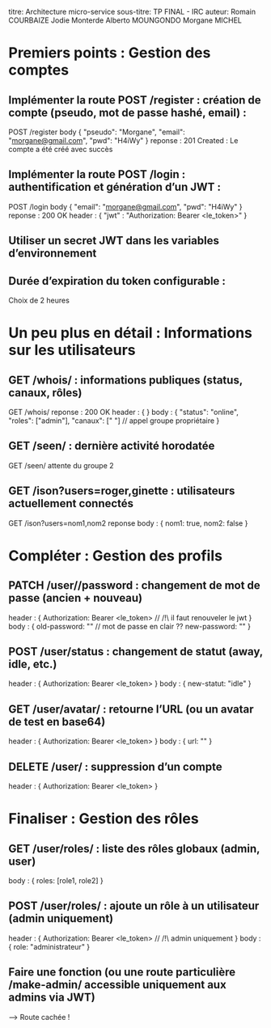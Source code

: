 titre: Architecture micro-service
sous-titre: TP FINAL - IRC
auteur: Romain COURBAIZE Jodie Monterde Alberto MOUNGONDO Morgane MICHEL


# Premiers points : Gestion des comptes

## Implémenter la route POST /register : création de compte (pseudo, mot de passe hashé, email) : 
POST /register body {
    "pseudo": "Morgane",
    "email": "morgane@gmail.com",
    "pwd": "H4iWy"
}
reponse : 201 Created : Le compte a été créé avec succès

## Implémenter la route POST /login : authentification et génération d’un JWT : 
POST /login body {
    "email": "morgane@gmail.com",
    "pwd": "H4iWy"
}
reponse : 200 OK
header : {
    "jwt" : "Authorization: Bearer <le_token>" 
}

## Utiliser un secret JWT dans les variables d’environnement
## Durée d’expiration du token configurable : 
Choix de 2 heures 

# Un peu plus en détail : Informations sur les utilisateurs

## GET /whois/<pseudo> : informations publiques (status, canaux, rôles)
GET /whois/<pseudo> 
reponse : 200 OK 
header : {
}
body : {
    "status": "online",
    "roles": ["admin"],
    "canaux": [" "] // appel groupe propriétaire 
}

## GET /seen/<pseudo> : dernière activité horodatée
GET /seen/<pseudo> attente du groupe 2

## GET /ison?users=roger,ginette : utilisateurs actuellement connectés
GET /ison?users=nom1,nom2
reponse body : {
    nom1: true,
    nom2: false 
}

# Compléter : Gestion des profils
## PATCH /user/<pseudo>/password : changement de mot de passe (ancien + nouveau)
header : {
    Authorization: Bearer <le_token> // /!\ il faut renouveler le jwt
}
body : {
    old-password: "" // mot de passe en clair ??
    new-password: "" 
}

##  POST /user/status : changement de statut (away, idle, etc.)
header : {
    Authorization: Bearer <le_token> 
}
body : {
    new-statut: "idle" 
}

## GET /user/avatar/<pseudo> : retourne l’URL (ou un avatar de test en base64)
header : {
    Authorization: Bearer <le_token> 
}
body : {
    url: "" 
}

## DELETE /user/<pseudo> : suppression d’un compte
header : {
    Authorization: Bearer <le_token> 
}

# Finaliser : Gestion des rôles
## GET /user/roles/<pseudo> : liste des rôles globaux (admin, user)
body : {
    roles: [role1, role2] 
}

## POST /user/roles/<pseudo> : ajoute un rôle à un utilisateur (admin uniquement)
header : {
    Authorization: Bearer <le_token> // /!\ admin uniquement 
}
body : {
    role: "administrateur"
}
## Faire une fonction (ou une route particulière /make-admin/<pseudo> accessible uniquement aux admins via JWT)
--> Route cachée !
